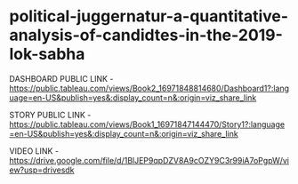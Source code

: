 # political-juggernatur-a-quantitative-analysis-of-candidtes-in-the-2019-lok-sabha

DASHBOARD PUBLIC LINK -https://public.tableau.com/views/Book2_16971848814680/Dashboard1?:language=en-US&publish=yes&:display_count=n&:origin=viz_share_link


STORY PUBLIC LINK -https://public.tableau.com/views/Book1_16971847144470/Story1?:language=en-US&publish=yes&:display_count=n&:origin=viz_share_link

VIDEO LINK -https://drive.google.com/file/d/1BlJEP9qpDZV8A9cOZY9C3r99iA7oPgpW/view?usp=drivesdk
